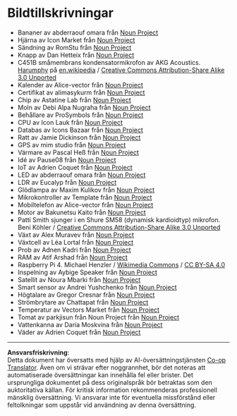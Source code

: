 <!--
CO_OP_TRANSLATOR_METADATA:
{
  "original_hash": "4506d33bbda7acc0ab20980172687090",
  "translation_date": "2025-08-27T20:20:49+00:00",
  "source_file": "attributions.md",
  "language_code": "sv"
}
-->
# Bildtillskrivningar

* Bananer av abderraouf omara från [Noun Project](https://thenounproject.com)
* Hjärna av Icon Market från [Noun Project](https://thenounproject.com)
* Sändning av RomStu från [Noun Project](https://thenounproject.com)
* Knapp av Dan Hetteix från [Noun Project](https://thenounproject.com)
* C451B småmembrans kondensatormikrofon av AKG Acoustics. [Harumphy](https://en.wikipedia.org/wiki/User:Harumphy) på [en.wikipedia](https://en.wikipedia.org/) / [Creative Commons Attribution-Share Alike 3.0 Unported](https://creativecommons.org/licenses/by-sa/3.0/deed.en)
* Kalender av Alice-vector från [Noun Project](https://thenounproject.com)
* Certifikat av alimasykurm från [Noun Project](https://thenounproject.com)
* Chip av Astatine Lab från [Noun Project](https://thenounproject.com)
* Moln av Debi Alpa Nugraha från [Noun Project](https://thenounproject.com)
* Behållare av ProSymbols från [Noun Project](https://thenounproject.com)
* CPU av Icon Lauk från [Noun Project](https://thenounproject.com)
* Databas av Icons Bazaar från [Noun Project](https://thenounproject.com)
* Ratt av Jamie Dickinson från [Noun Project](https://thenounproject.com)
* GPS av mim studio från [Noun Project](https://thenounproject.com)
* Värmare av Pascal Heß från [Noun Project](https://thenounproject.com)
* Idé av Pause08 från [Noun Project](https://thenounproject.com)
* IoT av Adrien Coquet från [Noun Project](https://thenounproject.com)
* LED av abderraouf omara från [Noun Project](https://thenounproject.com)
* LDR av Eucalyp från [Noun Project](https://thenounproject.com)
* Glödlampa av Maxim Kulikov från [Noun Project](https://thenounproject.com)
* Mikrokontroller av Template från [Noun Project](https://thenounproject.com)
* Mobiltelefon av Alice-vector från [Noun Project](https://thenounproject.com)
* Motor av Bakunetsu Kaito från [Noun Project](https://thenounproject.com)
* Patti Smith sjunger i en Shure SM58 (dynamisk kardioidtyp) mikrofon. Beni Köhler / [Creative Commons Attribution-Share Alike 3.0 Unported](https://creativecommons.org/licenses/by-sa/3.0/deed.en)
* Växt av Alex Muravev från [Noun Project](https://thenounproject.com)
* Växtcell av Léa Lortal från [Noun Project](https://thenounproject.com)
* Prob av Adnen Kadri från [Noun Project](https://thenounproject.com)
* RAM av Atif Arshad från [Noun Project](https://thenounproject.com)
* Raspberry Pi 4. Michael Henzler / [Wikimedia Commons](https://commons.wikimedia.org/wiki/Main_Page) / [CC BY-SA 4.0](https://creativecommons.org/licenses/by-sa/4.0/)
* Inspelning av Aybige Speaker från [Noun Project](https://thenounproject.com)
* Satellit av Noura Mbarki från [Noun Project](https://thenounproject.com)
* Smart sensor av Andrei Yushchenko från [Noun Project](https://thenounproject.com)
* Högtalare av Gregor Cresnar från [Noun Project](https://thenounproject.com)
* Strömbrytare av Chattapat från [Noun Project](https://thenounproject.com)
* Temperatur av Vectors Market från [Noun Project](https://thenounproject.com)
* Tomat av parkjisun från Noun Project från [Noun Project](https://thenounproject.com)
* Vattenkanna av Daria Moskvina från [Noun Project](https://thenounproject.com)
* Väder av Adrien Coquet från [Noun Project](https://thenounproject.com)

---

**Ansvarsfriskrivning**:  
Detta dokument har översatts med hjälp av AI-översättningstjänsten [Co-op Translator](https://github.com/Azure/co-op-translator). Även om vi strävar efter noggrannhet, bör det noteras att automatiserade översättningar kan innehålla fel eller brister. Det ursprungliga dokumentet på dess originalspråk bör betraktas som den auktoritativa källan. För kritisk information rekommenderas professionell mänsklig översättning. Vi ansvarar inte för eventuella missförstånd eller feltolkningar som uppstår vid användning av denna översättning.